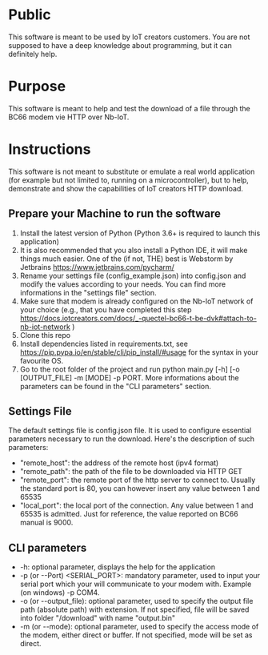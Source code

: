 # Public
This software is meant to be used by IoT creators customers. You are not supposed to have a deep knowledge about programming, but it can definitely help.
# Purpose
This software is meant to help and test the download of a file through the BC66 modem vie HTTP over Nb-IoT.
# Instructions
This software is not meant to substitute or emulate a real world application (for example but not limited to, running on a microcontroller), but to help, demonstrate and show the capabilities of IoT creators HTTP download.
## Prepare your Machine to run the software
1) Install the latest version of Python (Python 3.6+ is required to launch this application)
2) It is also recommended that you also install a Python IDE, it will make things much easier. One of the (if not, THE) best is Webstorm by Jetbrains https://www.jetbrains.com/pycharm/
3) Rename your settings file (config_example.json) into config.json and modify the values according to your needs. You can find more informations in the "settings file" section.
4) Make sure that modem is already configured on the Nb-IoT network of your choice (e.g., that you have completed this step https://docs.iotcreators.com/docs/_-quectel-bc66-t-be-dvk#attach-to-nb-iot-network )
5) Clone this repo
6) Install dependencies listed in requirements.txt, see https://pip.pypa.io/en/stable/cli/pip_install/#usage for the syntax in your favourite OS.
7) Go to the root folder of the project and run python main.py [-h] [-o [OUTPUT_FILE] -m [MODE] -p PORT. More informations about the parameters can be found in the "CLI parameters" section.
## Settings File
The default settings file is config.json file. It is used to configure essential parameters necessary to run the download.
Here's the description of such parameters:
* "remote_host": the address of the remote host (ipv4 format)
* "remote_path": the path of the file to be downloaded via HTTP GET
* "remote_port": the remote port of the http server to connect to. Usually the standard port is 80, you can however insert any value between 1 and 65535
* "local_port": the local port of the connection. Any value between 1 and 65535 is admitted. Just for reference, the value reported on BC66 manual is 9000.
## CLI parameters
* -h: optional parameter, displays the help for the application
* -p (or --Port) <SERIAL_PORT>: mandatory parameter, used to input your serial port which your will communicate to your modem with. Example (on windows) -p COM4.
* -o (or --output_file): optional parameter, used to specify the output file path (absolute path) with extension. If not specified, file will be saved into folder "/download" with name "output.bin"
* -m (or --mode): optional parameter, used to specify the access mode of the modem, either direct or buffer. If not specified, mode will be set as direct.